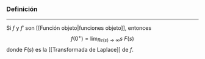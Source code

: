 ### Definición
---
Si $f$ y $f'$ son [[Función objeto|funciones objeto]], entonces $$ f(0^+) = \lim_{Re(s) \to \infty} s~F(s) $$ donde $F(s)$ es la [[Transformada de Laplace]] de $f$.